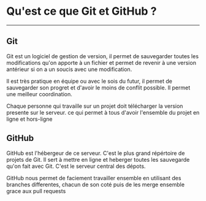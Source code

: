 # Qu'est ce que Git et GitHub ?
---

## Git

Git est un logiciel de gestion de version, il permet de sauvegarder toutes les modifications qu'on apporte à un fichier et permet de revenir à une version antérieur si on a un soucis avec une modification.

Il est très pratique en équipe ou avec le sois du futur, il permet de sauvegarder son progret et d'avoir le moins de conflit possible. Il permet une meilleur coordination.

Chaque personne qui travaille sur un projet doit télécharger la version presente sur le serveur. ce qui permet à tous d'avoir l'ensemble du projet en ligne et hors-ligne

## GitHub

GitHub est l'hébergeur de ce serveur. C'est le plus grand répértoire de projets de Git. Il sert à mettre en ligne et heberger toutes les sauvegarde qu'on fait avec Git. C'est le serveur central des dépots.

GitHub nous permet de faciement travailler ensemble en utilisant des branches differentes, chacun de son coté puis de les merge ensemble grace aux pull requests 